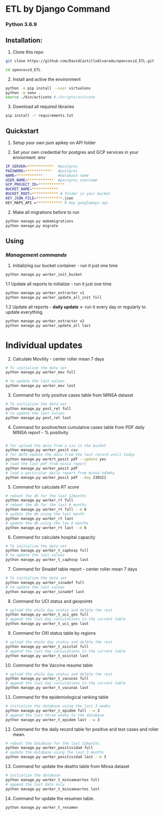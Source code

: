 # ETL by Django Command

### Python 3.6.9

## **Installation:**

1.  Clone this repo

```bash
git clone https://github.com/DavidCastilloAlvarado/opencovid_ETL.git

cd opencovid_ETL
```

2.  Install and active the environment

```bash
python -m pip install --user virtualenv
python -m venv .
source ./bin/activate #./Scripts/activate
```

3.  Download all required libraries

```bash
pip install -r requirements.txt
```

## **Quickstart**

1. Setup your own json apikey on API folder

2. Set your own credential for postgres and GCP services in your enviorment .env

```bash
IP_SERVER=************  #postgres
PASSWORD=************   #postgres
NAME=************       #database name
USER_NAME=************  #postgres username
GCP_PROJECT_ID=************
BUCKET_NAME=************
BUCKET_ROOT=************ # folder in your bucket
KEY_JSON_FILE=************.json
KEY_MAPS_API =************ # Key googlemaps api
```

2.  Make all migrations before to run

```bash
python manage.py makemigrations
python manage.py migrate
```

## **Using**

### _Management commands_

1. Initializing our bucket container - run it just one time

```bash
python manage.py worker_init_bucket
```

1.1 Update all reports to initialize - run it just one time

```bash
python manage.py worker_extractor v1
python manage.py worker_update_all_init full
```

1.2 Update all reports - **daily update** <- run it every day or regularly to update everything.

```bash
python manage.py worker_extractor v2
python manage.py worker_update_all last
```

# Individual updates

2. Calculate Movility - center roller mean 7 days

```bash
# To initialize the data set
python manage.py worker_mov full

# to update the last values
python manage.py worker_mov last

```

3. Command for only positive cases table from MINSA dataset

```bash
# To initialize the data set
python manage.py post_rel full
# to update the last values
python manage.py post_rel last

```

4. Command for positive/test cumulative cases table from PDF daily MINSA report - % positivity

```bash

# for upload the data from a csv in the bucket
python manage.py worker_posit csv
# for AUTO update the data from the last record until today
python manage.py workrt_posit pdf --update yes
# load the last pdf from minsa report
python manage.py worker_posit pdf
# load a particular daily report from minsa %d%m%y
python manage.py worker_posit pdf --day 230321
```

5. Command for calculate RT score

```bash
# reboot the db for the last 12months
python manage.py worker_rt full
# reboot the db for the last 6 months
python manage.py worker_rt full --m 6
# update the db using the last month
python manage.py worker_rt last
# update the db using the las 6 months
python manage.py worker_rt last --m 6
```

6. Command for calculate hospital capacity

```bash
# To initialize the data set
python manage.py worker_t_caphosp full
# to update the last values
python manage.py worker_t_caphosp last
```

7.  Command for Sinadef table report - center roller mean 7 days

```bash
# To initialize the data set
python manage.py worker_sinadef full
# to update the last values
python manage.py worker_sinadef last
```

8. Command for UCI status and geopoints

```bash
# upload the whole day status and delete the rest
python manage.py worker_t_uci_geo full
# append the last day calculations in the current table
python manage.py worker_t_uci_geo last
```

9. Command for OXI status table by regions

```bash
# upload the whole day status and delete the rest
python manage.py worker_t_oxistat full
# append the last day calculations in the current table
python manage.py worker_t_oxistat last
```

10. Command for the Vaccine resume table

```bash
# upload the whole day status and delete the rest
python manage.py worker_t_vacunas full
# append the last day calculations in the current table
python manage.py worker_t_vacunas last
```

11. Command for the epidemiological ranking table

```bash
# initialize the database using the last 3 weeks
python manage.py worker_t_epidem full --w 3
# append the last three weeks to the database
python manage.py worker_t_epidem last --w 3
```

12. Command for the daily record table for positive and test cases and roller mean.

```bash
# reboot the database for the last 12months
python manage.py worker_positividad full
# update the database using the last 3 months
python manage.py worker_positividad last --m 3
```

13. Command for update the deaths table from Minsa dataset

```bash
# initialize the database
python manage.py worker_t_minsamuertes full
# append the last data only
python manage.py worker_t_minsamuertes last
```

14. Command for update the resumen table.

```bash
python manage.py worker_t_resumen

```
